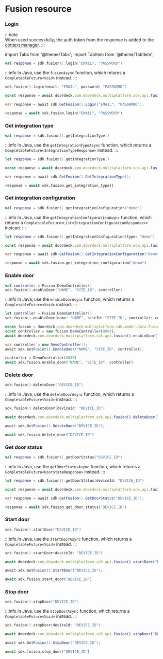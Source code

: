 # Fusion resource

### Login

:::note  
When used successfully, the auth token from the response is added to the [context manager](context-manager.md).
:::

import Tabs from '@theme/Tabs';
import TabItem from '@theme/TabItem';

<Tabs>
<TabItem value="jvm" label="JVM & Android">

```kotlin showLineNumbers
val response = sdk.fusion().login("EMAIL", "PASSWORD")
```

:::info
In Java, use the `fusionAsync` function, which returns a `CompletableFuture<Void>` instead.
:::

</TabItem>
<TabItem value="swift" label="Swift">

```swift showLineNumbers
sdk.fusion().login(email: "EMAIL", password: "PASSWORD")
```

</TabItem>
<TabItem value="js" label="JavaScript">

```js showLineNumbers
const response = await doordeck.com.doordeck.multiplatform.sdk.api.fusion().login("EMAIL", "PASSWORD");
```

</TabItem>
<TabItem value="csharp" label="C#">

```csharp showLineNumbers
var response = await sdk.GetFusion().Login("EMAIL", "PASSWORD");
```

</TabItem>
<TabItem value="python" label="Python">

```python showLineNumbers
response = await sdk.fusion.login("EMAIL", "PASSWORD")
```

</TabItem>
</Tabs>

### Get integration type

<Tabs>
<TabItem value="jvm" label="JVM & Android">

```kotlin showLineNumbers
val response = sdk.fusion().getIntegrationType()
```

:::info
In Java, use the `getIntegrationTypeAsync` function, which returns a `CompletableFuture<IntegrationTypeResponse>` instead.
:::

</TabItem>
<TabItem value="swift" label="Swift">

```swift showLineNumbers
let response = sdk.fusion().getIntegrationType()
```

</TabItem>
<TabItem value="js" label="JavaScript">

```js showLineNumbers
const response = await doordeck.com.doordeck.multiplatform.sdk.api.fusion().getIntegrationType();
```

</TabItem>
<TabItem value="csharp" label="C#">

```csharp showLineNumbers
var response = await sdk.GetFusion().GetIntegrationType();
```

</TabItem>
<TabItem value="python" label="Python">

```python showLineNumbers
response = await sdk.fusion.get_integration_type()
```

</TabItem>
</Tabs>

### Get integration configuration

<Tabs>
<TabItem value="jvm" label="JVM & Android">

```kotlin showLineNumbers
val response = sdk.fusion().getIntegrationConfiguration("demo")
```

:::info
In Java, use the `getIntegrationConfigurationAsync` function, which returns a `CompletableFuture<List<IntegrationConfigurationResponse>>` instead.
:::

</TabItem>
<TabItem value="swift" label="Swift">

```swift showLineNumbers
let response = sdk.fusion().getIntegrationConfiguration(type: "demo")
```

</TabItem>
<TabItem value="js" label="JavaScript">

```js showLineNumbers
const response = await doordeck.com.doordeck.multiplatform.sdk.api.fusion().getIntegrationConfiguration("demo");
```

</TabItem>
<TabItem value="csharp" label="C#">

```csharp showLineNumbers
var response = await sdk.GetFusion().GetIntegrationConfiguration("demo");
```

</TabItem>
<TabItem value="python" label="Python">

```python showLineNumbers
response = await sdk.fusion.get_integration_configuration("demo")
```

</TabItem>
</Tabs>

### Enable door

<Tabs>
<TabItem value="jvm" label="JVM & Android">

```kotlin showLineNumbers
val controller = Fusion.DemoController()
sdk.fusion().enableDoor("NAME", "SITE_ID", controller)
```

:::info
In Java, use the `enableDoorAsync` function, which returns a `CompletableFuture<Void>` instead.
:::

</TabItem>
<TabItem value="swift" label="Swift">

```swift showLineNumbers
let controller = Fusion.DemoController()
sdk.fusion().enableDoor(name: "NAME", siteId: "SITE_ID", controller: controller)
```

</TabItem>
<TabItem value="js" label="JavaScript">

```js showLineNumbers
const fusion = doordeck.com.doordeck.multiplatform.sdk.model.data.Fusion;
const controller = new fusion.DemoController(8080);
await doordeck.com.doordeck.multiplatform.sdk.api.fusion().enableDoor("NAME", "SITE_ID", controller);
```

</TabItem>
<TabItem value="csharp" label="C#">

```csharp showLineNumbers
var controller = new DemoController();
await sdk.GetFusion().EnableDoor("NAME", "SITE_ID", controller);
```

</TabItem>
<TabItem value="python" label="Python">

```python showLineNumbers
controller = DemoController(8080)
await sdk.fusion.enable_door("NAME", "SITE_ID", controller)
```

</TabItem>
</Tabs>

### Delete door

<Tabs>
<TabItem value="jvm" label="JVM & Android">

```kotlin showLineNumbers
sdk.fusion().deleteDoor("DEVICE_ID")
```

:::info
In Java, use the `deleteDoorAsync` function, which returns a `CompletableFuture<Void>` instead.
:::

</TabItem>
<TabItem value="swift" label="Swift">

```swift showLineNumbers
sdk.fusion().deleteDoor(deviceId: "DEVICE_ID")
```

</TabItem>
<TabItem value="js" label="JavaScript">

```js showLineNumbers
await doordeck.com.doordeck.multiplatform.sdk.api.fusion().deleteDoor("DEVICE_ID");
```

</TabItem>
<TabItem value="csharp" label="C#">

```csharp showLineNumbers
await sdk.GetFusion().DeleteDoor("DEVICE_ID");
```

</TabItem>
<TabItem value="python" label="Python">

```python showLineNumbers
await sdk.fusion.delete_door("DEVICE_ID")
```

</TabItem>
</Tabs>

### Get door status

<Tabs>
<TabItem value="jvm" label="JVM & Android">

```kotlin showLineNumbers
val response = sdk.fusion().getDoorStatus("DEVICE_ID")
```

:::info
In Java, use the `getDoorStatusAsync` function, which returns a `CompletableFuture<DoorStateResponse>` instead.
:::

</TabItem>
<TabItem value="swift" label="Swift">

```swift showLineNumbers
let response = sdk.fusion().getDoorStatus(deviceId: "DEVICE_ID")
```

</TabItem>
<TabItem value="js" label="JavaScript">

```js showLineNumbers
const response = await doordeck.com.doordeck.multiplatform.sdk.api.fusion().getDoorStatus("DEVICE_ID");
```

</TabItem>
<TabItem value="csharp" label="C#">

```csharp showLineNumbers
var response = await sdk.GetFusion().GetDoorStatus("DEVICE_ID");
```

</TabItem>
<TabItem value="python" label="Python">

```python showLineNumbers
response = await sdk.fusion.get_door_status("DEVICE_ID")
```

</TabItem>
</Tabs>

### Start door

<Tabs>
<TabItem value="jvm" label="JVM & Android">

```kotlin showLineNumbers
sdk.fusion().startDoor("DEVICE_ID")
```

:::info
In Java, use the `startDoorAsync` function, which returns a `CompletableFuture<Void>` instead.
:::

</TabItem>
<TabItem value="swift" label="Swift">

```swift showLineNumbers
sdk.fusion().startDoor(deviceId: "DEVICE_ID")
```

</TabItem>
<TabItem value="js" label="JavaScript">

```js showLineNumbers
await doordeck.com.doordeck.multiplatform.sdk.api.fusion().startDoor("DEVICE_ID");
```

</TabItem>
<TabItem value="csharp" label="C#">

```csharp showLineNumbers
await sdk.GetFusion().StartDoor("DEVICE_ID");
```

</TabItem>
<TabItem value="python" label="Python">

```python showLineNumbers
await sdk.fusion.start_door("DEVICE_ID")
```

</TabItem>
</Tabs>

### Stop door

<Tabs>
<TabItem value="jvm" label="JVM & Android">

```kotlin showLineNumbers
sdk.fusion().stopDoor("DEVICE_ID")
```

:::info
In Java, use the `stopDoorAsync` function, which returns a `CompletableFuture<Void>` instead.
:::

</TabItem>
<TabItem value="swift" label="Swift">

```swift showLineNumbers
sdk.fusion().stopDoor(deviceId: "DEVICE_ID")
```

</TabItem>
<TabItem value="js" label="JavaScript">

```js showLineNumbers
await doordeck.com.doordeck.multiplatform.sdk.api.fusion().stopDoor("DEVICE_ID");
```

</TabItem>
<TabItem value="csharp" label="C#">

```csharp showLineNumbers
await sdk.GetFusion().StopDoor("DEVICE_ID");
```

</TabItem>
<TabItem value="python" label="Python">

```python showLineNumbers
await sdk.fusion.stop_door("DEVICE_ID")
```

</TabItem>
</Tabs>
